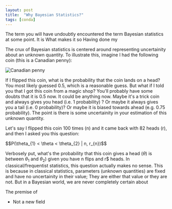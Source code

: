 ```yaml
---
layout: post
title:  "Why Bayesian Statistics?"
tags: [conda]
---
```


The term you will have undoubtly encountered the term Bayesian statistics at some point. It is What makes it so 
Having done my 

The crux of Bayesian statistics is centered around representing uncertainity about an unknown quantity. To illustrate this, imagine I had the following coin (this is a Canadian penny):

![Canadian penny](https://upload.wikimedia.org/wikipedia/en/f/f8/Canadian_Penny_-_Obverse.png)

If I flipped this coin, what is the probability that the coin lands on a head? You most likely guessed 0.5, which is a reasonable guess. But what if I told you that I got this coin from a magic shop? You'll probably have some doubts that it is 0.5 now. It could be anything now. Maybe it's a trick coin and always gives you head (i.e. 1 probability) ? Or maybe it always gives you a tail (i.e. 0 probability)? Or maybe it is biased towards ahead (e.g. 0.75 probability). The point is there is some uncertainity in your estimation of this unknown quantity. 

Let's say I flipped this coin 100 times (n) and it came back with 82 heads (r), and then I asked you this question:

<div>$$P(\theta_{1} < \theta < \theta_{2} | n, r_{n})$$</div>

Verbosely put, what's the probability that this coin gives a head (<span class="inlinecode">$\theta$</span>) is between <span class="inlinecode">$\theta_{1}$</span> and <span class="inlinecode">$\theta_{2}$</span>) given you have n flips and <span class="inlinecode">r$</span> heads. In classical/frequentist statistics, this question actually makes no sense. This is because in classical statistics, parameters (unknown quantities) are fixed and have no uncertainity in their value; They are either that value or they are not. But in a Bayesian world, we are never completely certain about 



The premise of

* Not a new field

